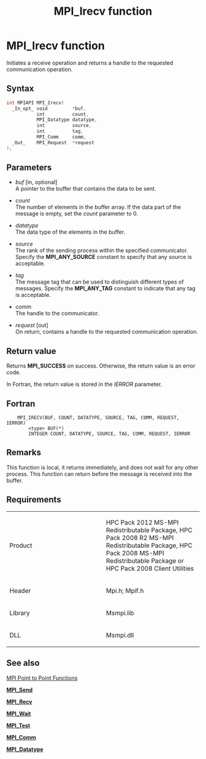 ﻿---
title: MPI_Irecv function
TOCTitle: MPI_Irecv function
ms:assetid: 033ac026-a3a4-455f-9f4d-ba64ac7623e7
ms:mtpsurl: https://msdn.microsoft.com/en-us/library/Dn473425(v=VS.85)
ms:contentKeyID: 59360961
ms.date: 03/28/2018
mtps_version: v=VS.85
f1_keywords:
- MPI_IRECV
- mpif/MPI_Irecv
- mpi/MPI_IRECV
dev_langs:
- C++
- C
api_location:
- Msmpi.dll
api_name:
- MPI_Irecv
api_type:
- DLLExport
product:
- Windows
topic_type:
- apiref
- kbSyntax
product_family_name: VS
ROBOTS: INDEX,FOLLOW
---

# MPI\_Irecv function

Initiates a receive operation and returns a handle to the requested communication operation.

## Syntax

``` c++
int MPIAPI MPI_Irecv(
  _In_opt_ void         *buf,
           int          count,
           MPI_Datatype datatype,
           int          source,
           int          tag,
           MPI_Comm     comm,
  _Out_    MPI_Request  *request
);
```

## Parameters

  - *buf* \[in, optional\]  
    A pointer to the buffer that contains the data to be sent.

  - *count*  
    The number of elements in the buffer array. If the data part of the message is empty, set the *count* parameter to 0.

  - *datatype*  
    The data type of the elements in the buffer.

  - *source*  
    The rank of the sending process within the specified communicator. Specify the **MPI\_ANY\_SOURCE** constant to specify that any source is acceptable.

  - *tag*  
    The message tag that can be used to distinguish different types of messages. Specify the **MPI\_ANY\_TAG** constant to indicate that any tag is acceptable.

  - *comm*  
    The handle to the communicator.

  - *request* \[out\]  
    On return, contains a handle to the requested communication operation.

## Return value

Returns **MPI\_SUCCESS** on success. Otherwise, the return value is an error code.

In Fortran, the return value is stored in the *IERROR* parameter.

## Fortran

``` FORTRAN
    MPI_IRECV(BUF, COUNT, DATATYPE, SOURCE, TAG, COMM, REQUEST, IERROR)
        <type> BUF(*)
        INTEGER COUNT, DATATYPE, SOURCE, TAG, COMM, REQUEST, IERROR
```

## Remarks

This function is local, it returns immediately, and does not wait for any other process. This function can return before the message is received into the buffer.

## Requirements

<table>
<colgroup>
<col style="width: 50%" />
<col style="width: 50%" />
</colgroup>
<tbody>
<tr class="odd">
<td><p>Product</p></td>
<td><p>HPC Pack 2012 MS-MPI Redistributable Package, HPC Pack 2008 R2 MS-MPI Redistributable Package, HPC Pack 2008 MS-MPI Redistributable Package or HPC Pack 2008 Client Utilities</p></td>
</tr>
<tr class="even">
<td><p>Header</p></td>
<td>Mpi.h;
Mpif.h</td>
</tr>
<tr class="odd">
<td><p>Library</p></td>
<td>Msmpi.lib</td>
</tr>
<tr class="even">
<td><p>DLL</p></td>
<td>Msmpi.dll</td>
</tr>
</tbody>
</table>


## See also

[MPI Point to Point Functions](mpi-point-to-point-functions.md)

[**MPI\_Send**](mpi-send-function.md)

[**MPI\_Recv**](mpi-recv-function.md)

[**MPI\_Wait**](mpi-wait-function.md)

[**MPI\_Test**](mpi-test-function.md)

[**MPI\_Comm**](mpi-comm-enumeration.md)

[**MPI\_Datatype**](mpi-datatype-enumeration.md)

